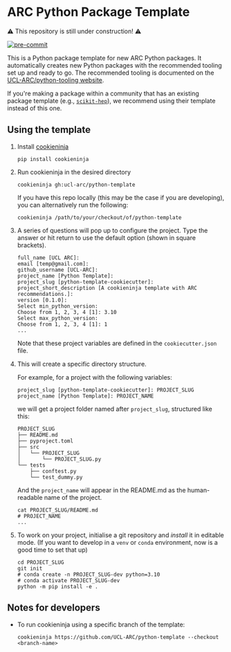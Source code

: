 # ARC Python Package Template

⚠️ This repository is still under construction! ⚠️

[![pre-commit](https://img.shields.io/badge/pre--commit-enabled-brightgreen?logo=pre-commit&logoColor=white)](https://github.com/pre-commit/pre-commit)

This is a Python package template for new ARC Python packages.
It automatically creates new Python packages with the recommended tooling set up and ready to go.
The recommended tooling is documented on the [UCL-ARC/python-tooling website](http://github-pages.arc.ucl.ac.uk/python-tooling/).

If you're making a package within a community that has an existing package template (e.g., [`scikit-hep`](https://github.com/scikit-hep/cookie)), we recommend using their template instead of this one.

## Using the template

1. Install [cookieninja](https://libraries.io/pypi/cookieninja)
   ```
   pip install cookieninja
   ```
2. Run cookieninja in the desired directory
   ```
   cookieninja gh:ucl-arc/python-template
   ```
   If you have this repo locally (this may be the case if you are developing), you can alternatively run the following:
   ```
   cookieninja /path/to/your/checkout/of/python-template
   ```
3. A series of questions will pop up to configure the project. Type the answer or hit return to use the default option (shown in square brackets).

   ```
   full_name [UCL ARC]:
   email [temp@gmail.com]:
   github_username [UCL-ARC]:
   project_name [Python Template]:
   project_slug [python-template-cookiecutter]:
   project_short_description [A cookieninja template with ARC recommendations.]:
   version [0.1.0]:
   Select min_python_version:
   Choose from 1, 2, 3, 4 [1]: 3.10
   Select max_python_version:
   Choose from 1, 2, 3, 4 [1]: 1
   ...
   ```

   Note that these project variables are defined in the `cookiecutter.json` file.

4. This will create a specific directory structure.

   For example, for a project with the following variables:

   ```
   project_slug [python-template-cookiecutter]: PROJECT_SLUG
   project_name [Python Template]: PROJECT_NAME
   ```

   we will get a project folder named after `project_slug`, structured like this:

   ```
   PROJECT_SLUG
   ├── README.md
   ├── pyproject.toml
   ├── src
   │   └── PROJECT_SLUG
   │       └── PROJECT_SLUG.py
   └── tests
       ├── conftest.py
       └── test_dummy.py
   ```

   And the `project_name` will appear in the README.md as the human-readable name of the project.

   ```
   cat PROJECT_SLUG/README.md
   # PROJECT_NAME
   ...
   ```

5. To work on your project, initialise a git repository and _install_ it in editable mode.
   (If you want to develop in a `venv` or `conda` environment, now is a good time to set that up)
   ```
   cd PROJECT_SLUG
   git init
   # conda create -n PROJECT_SLUG-dev python=3.10
   # conda activate PROJECT_SLUG-dev
   python -m pip install -e .
   ```

## Notes for developers

- To run cookieninja using a specific branch of the template:
  ```
  cookieninja https://github.com/UCL-ARC/python-template --checkout <branch-name>
  ```
